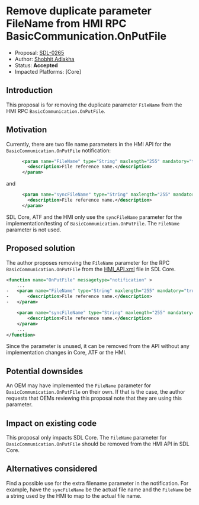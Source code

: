 # Remove duplicate parameter FileName from HMI RPC BasicCommunication.OnPutFile

* Proposal: [SDL-0265](0265-Remove-Duplicate-Parameter-HMI-RPC-OnPutFile.md)
* Author: [Shobhit Adlakha](https://github.com/ShobhitAd)
* Status: **Accepted**
* Impacted Platforms: [Core]

## Introduction

This proposal is for removing the duplicate parameter `FileName` from the HMI RPC `BasicCommunication.OnPutFile`.

## Motivation

Currently, there are two file name parameters in the HMI API for the `BasicCommunication.OnPutFile` notification:

```xml
      <param name="FileName" type="String" maxlength="255" mandatory="true">
        <description>File reference name.</description>
      </param>
```

and 

```xml
      <param name="syncFileName" type="String" maxlength="255" mandatory="true">
        <description>File reference name.</description>
      </param>
```

SDL Core, ATF and the HMI only use the `syncFileName` parameter for the implementation/testing of `BasicCommunication.OnPutFile`. The `FileName` parameter is not used.

## Proposed solution

The author proposes removing the `FileName` parameter for the RPC `BasicCommunication.OnPutFile` from the [HMI_API.xml](https://github.com/smartdevicelink/sdl_core/blob/master/src/components/interfaces/HMI_API.xml) file in SDL Core.

```xml
<function name="OnPutFile" messagetype="notification" >
    ...
-   <param name="FileName" type="String" maxlength="255" mandatory="true">
-       <description>File reference name.</description>
-   </param>

    <param name="syncFileName" type="String" maxlength="255" mandatory="true">
        <description>File reference name.</description>
    </param>
    ...
</function>
```

Since the parameter is unused, it can be removed from the API without any implementation changes in Core, ATF or the HMI.

## Potential downsides

An OEM may have implemented the `FileName` parameter for `BasicCommunication.OnPutFile` on their own. If that is the case, the author requests that OEMs reviewing this proposal note that they are using this parameter.

## Impact on existing code

This proposal only impacts SDL Core. The `FileName` parameter for `BasicCommunication.OnPutFile` should be removed from the HMI API in SDL Core.

## Alternatives considered

Find a possible use for the extra filename parameter in the notification. For example, have the `syncFileName` be the actual file name and the `FileName` be a string used by the HMI to map to the actual file name.
